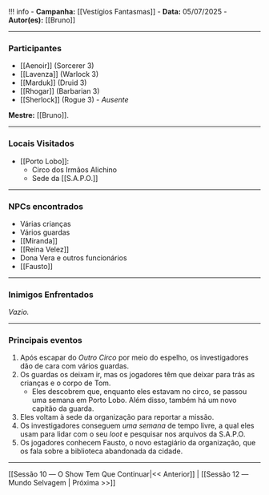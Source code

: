 !!! info
	- **Campanha:** [[Vestígios Fantasmas]]
	- **Data:** 05/07/2025
	- **Autor(es):** [[Bruno]]

---

### Participantes

- [[Aenoir]] (Sorcerer 3)
- [[Lavenza]] (Warlock 3)
- [[Marduk]] (Druid 3)
- [[Rhogar]] (Barbarian 3)
- [[Sherlock]] (Rogue 3) - *Ausente*

**Mestre:** [[Bruno]].

---  

### Locais Visitados

- [[Porto Lobo]]:
	- Circo dos Irmãos Alichino
	- Sede da [[S.A.P.O.]]

---

### NPCs encontrados

- Várias crianças
- Vários guardas
- [[Miranda]]
- [[Reina Velez]]
- Dona Vera e outros funcionários
- [[Fausto]]

---

### Inimigos Enfrentados

*Vazio.*

---

### Principais eventos

1. Após escapar do *Outro Circo* por meio do espelho, os investigadores dão de cara com vários guardas.
2. Os guardas os deixam ir, mas os jogadores têm que deixar para trás as crianças e o corpo de Tom.
	- Eles descobrem que, enquanto eles estavam no circo, se passou uma semana em Porto Lobo. Além disso, também há um novo capitão da guarda.
3. Eles voltam à sede da organização para reportar a missão.
4. Os investigadores conseguem *uma semana* de tempo livre, a qual eles usam para lidar com o seu *loot* e pesquisar nos arquivos da S.A.P.O.
5. Os jogadores conhecem Fausto, o novo estagiário da organização, que os fala sobre a biblioteca abandonada da cidade.

---

[[Sessão 10 ― O Show Tem Que Continuar|<< Anterior]] | [[Sessão 12 ― Mundo Selvagem | Próxima >>]]